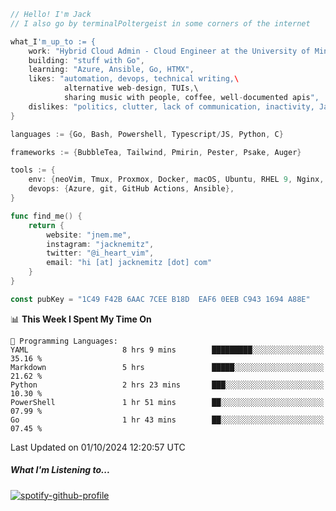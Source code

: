 ```go
// Hello! I'm Jack
// I also go by terminalPoltergeist in some corners of the internet

what_I'm_up_to := {
    work: "Hybrid Cloud Admin - Cloud Engineer at the University of Minnesota",
    building: "stuff with Go",
    learning: "Azure, Ansible, Go, HTMX",
    likes: "automation, devops, technical writing,\
            alternative web-design, TUIs,\
            sharing music with people, coffee, well-documented apis",
    dislikes: "politics, clutter, lack of communication, inactivity, Java",
}

languages := {Go, Bash, Powershell, Typescript/JS, Python, C}

frameworks := {BubbleTea, Tailwind, Pmirin, Pester, Psake, Auger}

tools := {
    env: {neoVim, Tmux, Proxmox, Docker, macOS, Ubuntu, RHEL 9, Nginx, DigitalOcean, Cloudflare},
    devops: {Azure, git, GitHub Actions, Ansible},
}

func find_me() {
    return {
        website: "jnem.me",
        instagram: "jacknemitz",
        twitter: "@i_heart_vim",
        email: "hi [at] jacknemitz [dot] com"
    }
}

const pubKey = "1C49 F42B 6AAC 7CEE B18D  EAF6 0EEB C943 1694 A88E"
```

<!--START_SECTION:waka-->
📊 **This Week I Spent My Time On** 

```text
💬 Programming Languages: 
YAML                     8 hrs 9 mins        █████████░░░░░░░░░░░░░░░░   35.16 % 
Markdown                 5 hrs               █████░░░░░░░░░░░░░░░░░░░░   21.62 % 
Python                   2 hrs 23 mins       ███░░░░░░░░░░░░░░░░░░░░░░   10.30 % 
PowerShell               1 hr 51 mins        ██░░░░░░░░░░░░░░░░░░░░░░░   07.99 % 
Go                       1 hr 43 mins        ██░░░░░░░░░░░░░░░░░░░░░░░   07.45 % 
```


 Last Updated on 01/10/2024 12:20:57 UTC
<!--END_SECTION:waka-->

##### What I'm Listening to...

[![spotify-github-profile](https://jnem.me/listening-item?maxAge=2592000)](https://jnem.me/listening)
